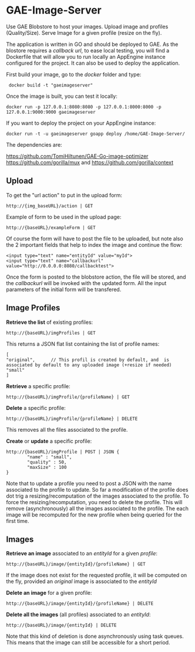 GAE-Image-Server
================

Use GAE Blobstore to host your images. Upload image and profiles (Quality/Size). Serve Image for a given profile (resize on the fly).

The application is written in GO and should be deployed to GAE. As the blostore requires a *callback url*, to ease local testing, you will find a Dockerfile that will allow you to run locally an AppEngine instance configured for the project. It can also be used to deploy the application.

First build your image, go to the *docker* folder and type:

``` docker build -t "gaeimageserver"```

Once the image is built, you can test it locally:

```docker run -p 127.0.0.1:8080:8080 -p 127.0.0.1:8000:8000 -p 127.0.0.1:9000:9000 gaeimageserver```

If you want to deploy the project on your AppEngine instance:

```docker run -t -u gaeimageserver goapp deploy /home/GAE-Image-Server/```

The dependencies are:

https://github.com/TomiHiltunen/GAE-Go-image-optimizer
https://github.com/gorilla/mux    and     https://github.com/gorilla/context


## Upload
To get the "url action" to put in the upload form:

```http://{img_baseURL}/action | GET```

Example of form to be used in the upload page:

```http://{baseURL}/exampleForm | GET```

Of course the form will have to post the file to be uploaded, but note also the 2 important fields  that help to index the image and continue the flow:
```
<input type="text" name="entityId" value="myId">
<input type="text" name="callbackurl" value="http://0.0.0.0:8080/callbacktest">
```

Once the form is posted to the blobstore action, the file will be stored, and the *callbackurl* will be invoked with the updated form. All the input parameters of the initial form will be transfered.

## Image Profiles
**Retrieve the list** of existing profiles:

```http://{baseURL}/imgProfiles | GET```

This returns a JSON flat list containing the list of profile names:

```
[
"original",      // This profil is created by default, and  is associated by default to any uploaded image (+resize if needed)
"small"
]
```

**Retrieve** a specific profile:

```http://{baseURL}/imgProfile/{profileName} | GET```

**Delete** a specific profile:

```http://{baseURL}/imgProfile/{profileName} | DELETE```

This removes all the files associated to the profile.

**Create** or **update** a specific profile:
```
http://{baseURL}/imgProfile | POST | JSON {
        "name" : "small",
        "quality" : 50,
        "maxSize" : 100
}
```

Note that to update a profile you need to post a JSON with the name associated to the profile to update. So far a modification of the profile does dot trig a resizing/recomputation of the images associated to the profile. To force the resizing/recomputation, you need to delete the profile. This will remove (asynchronously) all the images associated to the profile. The each image will be recomputed for the new profile when being queried for the first time.

## Images
**Retrieve an image** associated to an *entityId* for a given *profile*:

```http://{baseURL}/image/{entityId}/{profileName} | GET```

If the image does not exist for the requested profile, it will be computed on the fly, provided an *original* image is associated to the *entityId*

**Delete an image** for a given profile:

```http://{baseURL}/image/{entityId}/{profileName} | DELETE```

**Delete all the images** (all profiles) associated to an *entityId*:

```http://{baseURL}/image/{entityId} | DELETE```

Note that this kind of deletion is done asynchronously using task queues. This means that the image can still be accessible for a short period.

